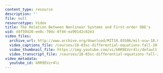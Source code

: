 ```yaml
---
content_type: resource
description: ''
file: null
resourcetype: Video
title: The Relation Between Nonlinear Systems and First-order ODE's
uid: d4f50d26-ee0c-70dc-8f44-ea99142c62e3
video_files:
  archive_url: http://www.archive.org/download/MIT18.03S06/mit-ocw-18.03-lec33-09may2003-220k_512kb.mp4
  video_captions_file: /courses/18-03sc-differential-equations-fall-2011/089f21bd0eb15eaf9e4517b1931f598d_kRR9EVzr4lc.vtt
  video_thumbnail_file: https://img.youtube.com/vi/kRR9EVzr4lc/default.jpg
  video_transcript_file: /courses/18-03sc-differential-equations-fall-2011/fe25c163f74bd142702441c7fc45d021_kRR9EVzr4lc.pdf
video_metadata:
  youtube_id: kRR9EVzr4lc
---
```

